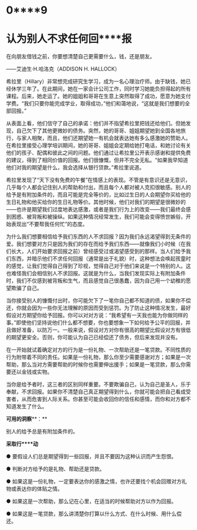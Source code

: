    

# **0****9**

# **认****为****别****人****不****求****任****何****回****报**

在向朋友借钱之前，你要想清楚自己更需要什么，钱，还是朋友。

——艾迪生·H.哈洛克（ADDISON H. HALLOCK）

希拉里（Hillary）非常想完成研究生学习，成为一名心理治疗师。由于缺钱，她已经休学三年了。在此期间，她在一家会计公司工作，同时学习她能负担得起的所有课程。后来，她走运了。她的姐姐和哥哥在生意上突然取得了成功，愿意为她支付学费。“我们只要你能完成学业，取得成功，”他们和蔼地说，“这就是我们想要的全部回报。”

从表面上看，他们信守了自己的承诺：他们并不指望希拉里把钱还给他们。但她发现，自己欠下了其他更微妙的债务。突然，她的哥哥、姐姐期望她到全国各地旅行，与家人相聚，而且，他们还期望她一有机会就表达她有多么感激她的赞助人。在希拉里接受心理学培训期间，她的哥哥、姐姐会定期给她打电话，和她讨论有关他们的孩子、配偶和彼此之间的问题。他们通过让希拉里公开表示感谢和提供免费的建议，得到了相同价值的回报。他们很慷慨，但并不完全无私。“如果我早知道他们对我的期望是什么，我会选择从银行贷款。”希拉里说道。

希拉里发现了“天下没有免费的午餐”在情感上的表现。不管是有意识还是无意识，几乎每个人都会记住别人的帮助和付出，而且每个人都对被人克扣很敏感。别人的给予是有附加条件的，而且可能是完全等价的，比如过生日的人会期望你买给他的生日礼物和他买给你的生日礼物等价。其他时候，他们对我们的期望是很微妙的——也许是期望我们过度地表达感激，或者是我们行为上的改变——我们最终会感到困惑、被背叛和被操纵。如果这种情况经常发生，我们可能会变得愤世嫉俗，开始表现出“不要帮我任何忙”的态度。

为什么我们想要相信给予我们东西的人不求回报？因为我们永远渴望得到无条件的爱。我们想要对方只是因为我们的存在而给予我们东西——就像我们小时候（在我们长大，人们开始要求回报之前）曾经感受过或渴望感受到的那样。当人们给予我们东西，并暗示他们不求任何回报（通常是出于礼貌）时，这种想法会唤起孩童时的感觉，让我们觉得自己得到了珍视，觉得自己对于他们来说是一个特别的人。这也难怪我们会相信别人不求回报。这就是为什么，当我们发现实际上有附加条件时，我们不仅感到被背叛和生气，而且感觉自己很愚蠢，因为自己用一个幼稚的愿望欺骗了自己。

当你接受别人的慷慨付出时，你可能欠下了一笔你自己都不知道的债，如果你不偿还，你就会因为一些你无法理解的原因而受到惩罚。为了防止这种情况发生，最好假设对方期望你给予回报。你可以对对方说：“我希望有一天我也能为你做同样的事。”即使他们坚持说他们什么都不想要，你也要想象一下如何给予公平的回报，并且做好准备，以防万一。一般来说，假设对方对你有很高的期望比假设对方有很低的期望更安全。否则，你可能认为自己已经偿还了债务，但后来发现并没有。

在一开始就试着确定对方的行为是一份礼物、一次帮助还是一笔贷款。不同性质的行为附带着不同的责任。如果是一份礼物，那么你至少需要感谢对方；如果是一次帮助，那么当对方需要帮助的时候你也需要伸出援手；如果是一笔贷款，那么你需要还以金钱或实物。

当你是给予者时，这三者的区别同样重要。不要欺骗自己，认为自己是圣人，乐于奉献，不求回报。如果你不清楚自己真正期望得到什么，你就可能会把自己看成受害者，从而危害到人际关系。你甚至可能会收回你的信任和感情，而你和对方都不知道发生了什么。

**可****用****的****洞****察****：**

别人的给予总是有附加条件的。

**采****取****行****动**

● 要假设人们总是期望得到一些回报，并且不要因为这种认识而产生怨恨。

● 判断对方给予的是礼物、帮助还是贷款。

● 如果这是一份礼物，一定要表达你的感激之情，也许还要找个机会回赠对方礼物或表达你的体贴之情。

● 如果这是一次帮助，那么记在心里，在适当的时候帮助对方以作为回报。

● 如果这是一笔贷款，那么讲清楚你打算以什么方式、在什么时候、用什么偿还。
